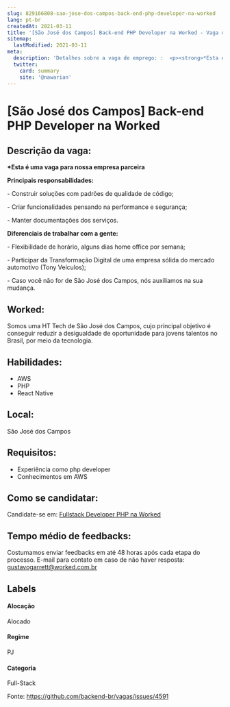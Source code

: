 ```yaml
---
slug: 829166808-sao-jose-dos-campos-back-end-php-developer-na-worked
lang: pt-br
createdAt: 2021-03-11
title: '[São José dos Campos] Back-end PHP Developer na Worked - Vaga de Emprego'
sitemap:
  lastModified: 2021-03-11
meta:
  description: 'Detalhes sobre a vaga de emprego: :  <p><strong>*Esta é uma vaga para nossa empresa parceira</strong></p> <p></p> <p><strong>Principais responsabilidades:</strong></p> <p>- Construir soluções com padrões de qualidade de código;</p> <p>- Criar funcionalidades pensando na performance e segurança;</p> <p>- Manter documentações dos serviços.</p> <p><strong>Diferenciais de trabalhar com a gente:</strong></p> <p>- Flexibilidade de horário, alguns dias home office por semana;</p> <p>- Participar da Transformação Digital de uma empresa sólida do mercado automotivo (Tony Veículos);</p> <p>- Caso você não for de São José dos Campos, nós auxiliamos na sua mudança.</p>'
  twitter:
    card: summary
    site: '@nawarian'
---
```


# [São José dos Campos] Back-end PHP Developer na Worked

## Descrição da vaga: 
 <p><strong>*Esta é uma vaga para nossa empresa parceira</strong></p>
<p></p>
<p><strong>Principais responsabilidades:</strong></p>
<p>- Construir soluções com padrões de qualidade de código;</p>
<p>- Criar funcionalidades pensando na performance e segurança;</p>
<p>- Manter documentações dos serviços.</p>
<p><strong>Diferenciais de trabalhar com a gente:</strong></p>
<p>- Flexibilidade de horário, alguns dias home office por semana;</p>
<p>- Participar da Transformação Digital de uma empresa sólida do mercado automotivo (Tony Veículos);</p>
<p>- Caso você não for de São José dos Campos, nós auxiliamos na sua mudança.</p>

## Worked: 
 <p>Somos uma HT Tech de São José dos Campos, cujo principal objetivo é conseguir reduzir a desigualdade de oportunidade para jovens talentos no Brasil, por meio da tecnologia.</p>
</p>

 ## Habilidades: 
 - AWS 
- PHP 
- React Native
## Local: 
 São José dos Campos
## Requisitos: 
 - Experiência como php developer 
- Conhecimentos em AWS


## Como se candidatar:
Candidate-se em: [Fullstack Developer PHP na Worked](https://coodesh.com/vagas/fullstack-developer-124703?origin=github&modal=open)
## Tempo médio de feedbacks:
 Costumamos enviar feedbacks em até 48 horas após cada etapa do processo. E-mail para contato em caso de não haver resposta: [gustavogarrett@worked.com.br](mailto:gustavogarrett@worked.com.br)
## Labels
#### Alocação
Alocado
#### Regime
PJ
#### Categoria
Full-Stack

Fonte: https://github.com/backend-br/vagas/issues/4591